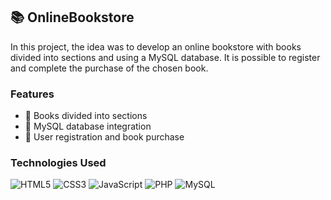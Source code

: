 ## 📚 OnlineBookstore

In this project, the idea was to develop an online bookstore with books divided into sections and using a MySQL database. It is possible to register and complete the purchase of the chosen book.

### Features
- 📖 Books divided into sections
- 💾 MySQL database integration
- 🛒 User registration and book purchase

### Technologies Used
![HTML5](https://img.shields.io/badge/-HTML5-E34F26?style=flat-square&logo=html5&logoColor=white)
![CSS3](https://img.shields.io/badge/-CSS3-1572B6?style=flat-square&logo=css3)
![JavaScript](https://img.shields.io/badge/-JavaScript-black?style=flat-square&logo=javascript)
![PHP](https://img.shields.io/badge/-PHP-777BB4?style=flat-square&logo=php)
![MySQL](https://img.shields.io/badge/-MySQL-black?style=flat-square&logo=mysql)
